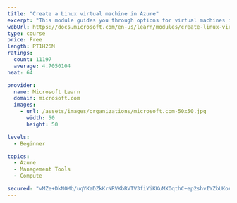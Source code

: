 ```yaml
---
title: "Create a Linux virtual machine in Azure"
excerpt: "This module guides you through options for virtual machines in Azure, creating and connecting a Linux virtual machine, and configuring your network settings."
webUrl: https://docs.microsoft.com/en-us/learn/modules/create-linux-virtual-machine-in-azure/
type: course
price: Free
length: PT1H26M
ratings:
  count: 11197
  average: 4.7050104
heat: 64

provider:
  name: Microsoft Learn
  domain: microsoft.com
  images:
    - url: /assets/images/organizations/microsoft.com-50x50.jpg
      width: 50
      height: 50

levels:
  - Beginner

topics:
  - Azure
  - Management Tools
  - Compute

secured: "vMZe+DkN0Mb/uqYKaDZkKrNRVKbRVTV3fiYiKKuMXOqthC+ep2shvIYZbUKoA97gbxd22membgzu3vejG4OhQmoLn83DtLspqQPP9MWzLmByrBKAfUIOasO1jAwyrcguho89lfrG86eMxenwN8Ynw4XK4Ms2cCH6Jpm+Rjp9/hQoprl41nCdz0X6MDUzWcPG0+cxwPLfsCQ/uNFeOUhbLlKT9ywaApfKcjqOb5x1vgAKB2BAkXF1fHJyk7ICuJXont/ZNpyKpA2Wp+oK6T3sBNlfhidEk0dF2S66BtDmpmIeOCV6cK7HGibViDOJ4+w2o0tg5fwbS1nq9t0PTW1nL8vdP0RcU0AFDcX1Vt8HHABwQdyHhTIQTVJTHV/8Y9kNsVLBsm1tKY+39gcjNvBAYaCe81yuEEdIXNan7TNPcBM=;3szTvNqa/M15swJDEkNn3w=="
---
```



